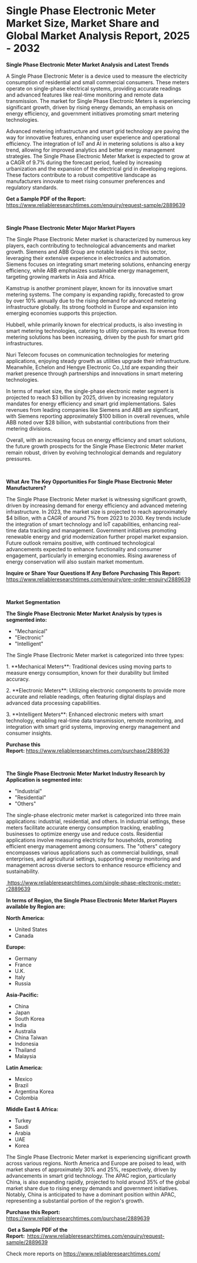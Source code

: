 <p><h1>Single Phase Electronic Meter Market Size, Market Share and Global Market Analysis Report, 2025 - 2032</h1></p><p><strong>Single Phase Electronic Meter Market Analysis and Latest Trends</strong></p>
<p><p>A Single Phase Electronic Meter is a device used to measure the electricity consumption of residential and small commercial consumers. These meters operate on single-phase electrical systems, providing accurate readings and advanced features like real-time monitoring and remote data transmission. The market for Single Phase Electronic Meters is experiencing significant growth, driven by rising energy demands, an emphasis on energy efficiency, and government initiatives promoting smart metering technologies. </p><p>Advanced metering infrastructure and smart grid technology are paving the way for innovative features, enhancing user experience and operational efficiency. The integration of IoT and AI in metering solutions is also a key trend, allowing for improved analytics and better energy management strategies. The Single Phase Electronic Meter Market is expected to grow at a CAGR of 9.7% during the forecast period, fueled by increasing urbanization and the expansion of the electrical grid in developing regions. These factors contribute to a robust competitive landscape as manufacturers innovate to meet rising consumer preferences and regulatory standards.</p></p>
<p><strong>Get a Sample PDF of the Report:&nbsp;</strong> <a href="https://www.reliableresearchtimes.com/enquiry/request-sample/2889639?utm_campaign=2220&utm_medium=2&utm_source=Github&utm_content=ia&utm_term=14032025&utm_id=single-phase-electronic-meter">https://www.reliableresearchtimes.com/enquiry/request-sample/2889639</a></p>
<p>&nbsp;</p>
<p><strong>Single Phase Electronic Meter Major Market Players</strong></p>
<p><p>The Single Phase Electronic Meter market is characterized by numerous key players, each contributing to technological advancements and market growth. Siemens and ABB Group are notable leaders in this sector, leveraging their extensive experience in electronics and automation. Siemens focuses on integrating smart metering solutions, enhancing energy efficiency, while ABB emphasizes sustainable energy management, targeting growing markets in Asia and Africa.</p><p>Kamstrup is another prominent player, known for its innovative smart metering systems. The company is expanding rapidly, forecasted to grow by over 10% annually due to the rising demand for advanced metering infrastructure globally. Its strong foothold in Europe and expansion into emerging economies supports this projection.</p><p>Hubbell, while primarily known for electrical products, is also investing in smart metering technologies, catering to utility companies. Its revenue from metering solutions has been increasing, driven by the push for smart grid infrastructures.</p><p>Nuri Telecom focuses on communication technologies for metering applications, enjoying steady growth as utilities upgrade their infrastructure. Meanwhile, Echelon and Hengye Electronic Co.,Ltd are expanding their market presence through partnerships and innovations in smart metering technologies.</p><p>In terms of market size, the single-phase electronic meter segment is projected to reach $3 billion by 2025, driven by increasing regulatory mandates for energy efficiency and smart grid implementations. Sales revenues from leading companies like Siemens and ABB are significant, with Siemens reporting approximately $100 billion in overall revenues, while ABB noted over $28 billion, with substantial contributions from their metering divisions.</p><p>Overall, with an increasing focus on energy efficiency and smart solutions, the future growth prospects for the Single Phase Electronic Meter market remain robust, driven by evolving technological demands and regulatory pressures.</p></p>
<p>&nbsp;</p>
<p><strong>What Are The Key Opportunities For Single Phase Electronic Meter Manufacturers?</strong></p>
<p><p>The Single Phase Electronic Meter market is witnessing significant growth, driven by increasing demand for energy efficiency and advanced metering infrastructure. In 2023, the market size is projected to reach approximately $4 billion, with a CAGR of around 7% from 2023 to 2030. Key trends include the integration of smart technology and IoT capabilities, enhancing real-time data tracking and management. Government initiatives promoting renewable energy and grid modernization further propel market expansion. Future outlook remains positive, with continued technological advancements expected to enhance functionality and consumer engagement, particularly in emerging economies. Rising awareness of energy conservation will also sustain market momentum.</p></p>
<p><strong>Inquire or Share Your Questions If Any Before Purchasing This Report:</strong> <a href="https://www.reliableresearchtimes.com/enquiry/pre-order-enquiry/2889639?utm_campaign=2220&utm_medium=2&utm_source=Github&utm_content=ia&utm_term=14032025&utm_id=single-phase-electronic-meter">https://www.reliableresearchtimes.com/enquiry/pre-order-enquiry/2889639</a></p>
<p>&nbsp;</p>
<p><strong>Market Segmentation</strong></p>
<p><strong>The Single Phase Electronic Meter Market Analysis by types is segmented into:</strong></p>
<p><ul><li>"Mechanical"</li><li>"Electronic"</li><li>"Intelligent"</li></ul></p>
<p><p>The Single Phase Electronic Meter market is categorized into three types: </p><p>1. **Mechanical Meters**: Traditional devices using moving parts to measure energy consumption, known for their durability but limited accuracy.</p><p>2. **Electronic Meters**: Utilizing electronic components to provide more accurate and reliable readings, often featuring digital displays and advanced data processing capabilities.</p><p>3. **Intelligent Meters**: Enhanced electronic meters with smart technology, enabling real-time data transmission, remote monitoring, and integration with smart grid systems, improving energy management and consumer insights.</p></p>
<p><strong>Purchase this Report:&nbsp;</strong><a href="https://www.reliableresearchtimes.com/purchase/2889639?utm_campaign=2220&utm_medium=2&utm_source=Github&utm_content=ia&utm_term=14032025&utm_id=single-phase-electronic-meter">https://www.reliableresearchtimes.com/purchase/2889639</a></p>
<p>&nbsp;</p>
<p><strong>The Single Phase Electronic Meter Market Industry Research by Application is segmented into:</strong></p>
<p><ul><li>"Industrial"</li><li>"Residential"</li><li>"Others"</li></ul></p>
<p><p>The single-phase electronic meter market is categorized into three main applications: industrial, residential, and others. In industrial settings, these meters facilitate accurate energy consumption tracking, enabling businesses to optimize energy use and reduce costs. Residential applications involve measuring electricity for households, promoting efficient energy management among consumers. The "others" category encompasses various applications such as commercial buildings, small enterprises, and agricultural settings, supporting energy monitoring and management across diverse sectors to enhance resource efficiency and sustainability.</p></p>
<p><a href="https://www.reliableresearchtimes.com/single-phase-electronic-meter-r2889639?utm_campaign=2220&utm_medium=2&utm_source=Github&utm_content=ia&utm_term=14032025&utm_id=single-phase-electronic-meter">&nbsp;https://www.reliableresearchtimes.com/single-phase-electronic-meter-r2889639</a></p>
<p><strong>In terms of Region, the Single Phase Electronic Meter Market Players available by Region are:</strong></p>
<p>
    <p> <strong> North America: </strong>
        <ul>
            <li>United States</li>
            <li>Canada</li>
        </ul>
        </p> 
    <p> <strong> Europe: </strong>
        <ul>
            <li>Germany</li>
            <li>France</li>
            <li>U.K.</li>
            <li>Italy</li>
            <li>Russia</li>
        </ul>
        </p> 
    <p> <strong> Asia-Pacific: </strong>
        <ul>
            <li>China</li>
            <li>Japan</li>
            <li>South Korea</li>
            <li>India</li>
            <li>Australia</li>
            <li>China Taiwan</li>
            <li>Indonesia</li>
            <li>Thailand</li>
            <li>Malaysia</li>
        </ul>
        </p> 
    <p> <strong> Latin America: </strong>
        <ul>
            <li>Mexico</li>
            <li>Brazil</li>
            <li>Argentina Korea</li>
            <li>Colombia</li>
        </ul>
        </p> 
    <p> <strong> Middle East & Africa: </strong>
        <ul>
            <li>Turkey</li>
            <li>Saudi</li>
            <li>Arabia</li>
            <li>UAE</li>
            <li>Korea</li>
        </ul>
    </p>
    </p>
<p><p>The Single Phase Electronic Meter market is experiencing significant growth across various regions. North America and Europe are poised to lead, with market shares of approximately 30% and 25%, respectively, driven by advancements in smart grid technology. The APAC region, particularly China, is also expanding rapidly, projected to hold around 35% of the global market share due to rising energy demands and government initiatives. Notably, China is anticipated to have a dominant position within APAC, representing a substantial portion of the region's growth.</p></p>
<p><strong>Purchase this Report: </strong><a href="https://www.reliableresearchtimes.com/purchase/2889639?utm_campaign=2220&utm_medium=2&utm_source=Github&utm_content=ia&utm_term=14032025&utm_id=single-phase-electronic-meter">https://www.reliableresearchtimes.com/purchase/2889639</a></p>
<p>&nbsp;<strong>Get a Sample PDF of the Report:&nbsp;&nbsp;</strong><a href="https://www.reliableresearchtimes.com/enquiry/request-sample/2889639?utm_campaign=2220&utm_medium=2&utm_source=Github&utm_content=ia&utm_term=14032025&utm_id=single-phase-electronic-meter">https://www.reliableresearchtimes.com/enquiry/request-sample/2889639</a></p>
<p><strong></strong></p>
<p>Check more reports on <a href="https://www.reliableresearchtimes.com/?utm_campaign=2220&utm_medium=2&utm_source=Github&utm_content=ia&utm_term=14032025&utm_id=single-phase-electronic-meter">https://www.reliableresearchtimes.com/</a></p>
